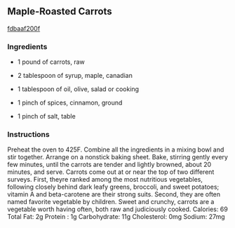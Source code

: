 ## Maple-Roasted Carrots

[fdbaaf200f](http://www.epicurious.com/recipes/food/views/maple-roasted-carrots-372897)

### Ingredients

 - 1 pound of carrots, raw

 - 2 tablespoon of syrup, maple, canadian

 - 1 tablespoon of oil, olive, salad or cooking

 - 1 pinch of spices, cinnamon, ground

 - 1 pinch of salt, table

### Instructions

Preheat the oven to 425F. Combine all the ingredients in a mixing bowl and stir together. Arrange on a nonstick baking sheet. Bake, stirring gently every few minutes, until the carrots are tender and lightly browned, about 20 minutes, and serve. Carrots come out at or near the top of two different surveys. First, theyre ranked among the most nutritious vegetables, following closely behind dark leafy greens, broccoli, and sweet potatoes; vitamin A and beta-carotene are their strong suits. Second, they are often named favorite vegetable by children. Sweet and crunchy, carrots are a vegetable worth having often, both raw and judiciously cooked. Calories: 69 Total Fat: 2g Protein : 1g Carbohydrate: 11g Cholesterol: 0mg Sodium: 27mg